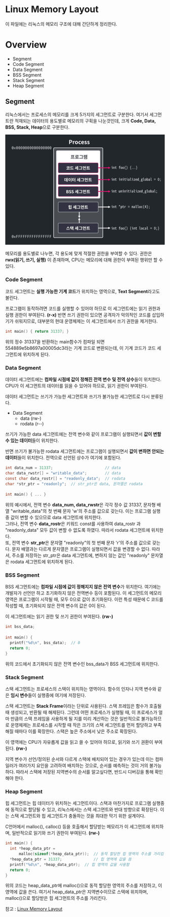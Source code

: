 # Linux Memory Layout
이 파일에는 리눅스의 메모리 구조에 대해 간단하게 정리한다.

# Overview
- Segment
- Code Segment
- Data Segment
- BSS Segment
- Stack Segment
- Heap Segment

## Segment
리눅스에서는 프로세스의 메모리를 크게 5가지의 세그먼트로 구분한다. 여기서 세그먼트란 적재되는 데이터의 용도별로 메모리의 구획을 나눈것인데, 크게 **Code, Data, BSS, Stack, Heap**으로 구분한다.

![linux_process_memory_segment](Img/linux_process_memory_segment.png)

메모리를 용도별로 나누면, 각 용도에 맞게 적절한 권한을 부여할 수 있다. 권한은 **rwx(읽기, 쓰기, 실행)** 이 존재하며, CPU는 메모리에 대해 권한이 부여된 행위만 할 수 있다.

### Code Segment
코드 세그먼트는 **실행 가능한 기계 코드**가 위치하는 영역으로, **Text Segment**라고도 불린다.  

프로그램이 동작하려면 코드를 실행할 수 있어야 하므로 이 세그먼트에는 읽기 권한과 실행 권한이 부여된다. **(r-x)** 반면 쓰기 권한이 있으면 공격자가 악의적인 코드를 삽입하기가 쉬워지므로, 대부분의 현대 운영체제는 이 세그먼트에서 쓰기 권한을 제거한다.

```c
int main() { return 31337; }
```

위의 정수 31337을 반환하는 main함수가 컴파일 되면 554889e5b8697a00005dc3라는 기계 코드로 변환되는데, 이 기계 코드가 코드 세그먼트에 위치하게 된다.

### Data Segment
데이터 세그먼트에는 **컴파일 시점에 값이 정해진 전역 변수 및 전역 상수**들이 위치한다. CPU가 이 세그먼트의 데이터를 읽을 수 있어야 하므로, 읽기 권한이 부여된다.  

데이터 세그먼트는 쓰기가 가능한 세그먼트와 쓰기가 불가능한 세그먼트로 다시 분류된다.  

- Data Segment
  - data (rw-)
  - rodata (r--)

쓰기가 가능한 data 세그먼트에는 전역 변수와 같이 프로그램이 실행되면서 **값이 변할 수 있는 데이터**들이 위치한다.  

반면 쓰기가 불가능한 rodata 세그먼트에는 프로그램이 실행되면서 **값이 변하면 안되는 데이터**들이 위치한다. 전역으로 선언된 상수가 여기에 포함된다.

```c
int data_num = 31337;                       // data
char data_rwstr[] = "writable_data";        // data
const char data_rostr[] = "readonly_data";  // rodata
char *str_ptr = "readonly";  // str_ptr은 data, 문자열은 rodata

int main() { ... }
```

위의 예시에서, 전역 변수 **data_num, data_rwstr**은 각각 정수 값 31337, 문자형 배열 "writable_data"의 첫 번째 문자 'w'의 주소를 값으로 갖는다. 이는 프로그램 실행 중 값이 변할 수 있으므로 data 세그먼트에 위치한다.  
그러나, 전역 변수 **data_rostr**은 키워드 const를 사용하여 data_rostr 과 "readonly_data" 모두 값이 변할 수 없도록 하였다. 따라서 rodata 세그먼트에 위치한다.   
또, 전역 변수 **str_ptr**은 문자열 "readonly"의 첫 번째 문자 'r'의 주소를 값으로 갖는다. 문자 배열과는 다르게 문자열은 프로그램이 실행되면서 값을 변경할 수 없다. 따라서, 주소를 저장하는 str_ptr은 data 세그먼트에, 변하지 않는 값인 "readonly" 문자열은 rodata 세그먼트에 위치하게 된다.

### BSS Segment
BSS 세그먼트에는 **컴파일 시점에 값이 정해지지 않은 전역 변수**가 위치한다. 여기에는 개발자가 선언만 하고 초기화하지 않은 전역변수 등이 포함된다. 이 세그먼트의 메모리 영역은 프로그램이 시작될 때, 모두 0으로 값이 초기화된다. 이런 특성 때문에 C 코드를 작성할 때, 초기화되지 않은 전역 변수의 값은 0이 된다.  

이 세그먼트에는 읽기 권한 및 쓰기 권한이 부여된다. **(rw-)**

```c
int bss_data;

int main() {
  printf("%d\n", bss_data);  // 0
  return 0;
}
```

위의 코드에서 초기화되지 않은 전역 변수인 bss_data가 BSS 세그먼트에 위치한다.

### Stack Segment
스택 세그먼트는 프로세스의 스택이 위치하는 영역이다. 함수의 인자나 지역 변수와 같은 **임시 변수**들이 실행중에 여기에 저장된다.  

스택 세그먼트는 **Stack Frame**이라는 단위로 사용된다. 스택 프레임은 함수가 호출될 때 생성되고, 반환될 때 해제된다. 그런데 어떤 프로세스가 실행될 때, 이 프로세스가 얼마 만큼의 스택 프레임을 사용하게 될 지를 미리 계산하는 것은 일반적으로 불가능하므로 운영체제는 프로세스를 시작할 때 작은 크기의 스택 세그먼트를 먼저 할당하고 부족해질 때마다 이를 확장한다. 스택은 높은 주소에서 낮은 주소로 확장된다.  

이 영역에는 CPU가 자유롭게 값을 읽고 쓸 수 있어야 하므로, 읽기와 쓰기 권환이 부여된다. **(rw-)**  

지역 변수가 선언/정의된 순서와 다르게 스택에 배치되어 있는 경우가 있는데 이는 컴파일러가 여러가지 요인을 고려하여 배치하는 것으로, 순서를 예측하는 것이 거의 불가능하다. 따라서 스택에 저장된 지역변수의 순서를 알고싶다면, 반드시 디버깅을 통해 확인해야 한다.



### Heap Segment
힙 세그먼트는 힙 데이터가 위치하는 세그먼트이다. 스택과 마찬가지로 프로그램 실행중에 동적으로 할당될 수 있고, 리눅스에서는 스택 세그먼트와 반대 방향으로 확장된다. 이는 스택 세그먼트와 힙 세그먼트가 충돌하는 것을 최대한 막기 위한 설계이다.  

C언어에서 malloc(), calloc() 등을 호출해서 할당받는 메모리가 이 세그먼트에 위치하며, 일반적으로 읽기와 쓰기 권한이 부여된다. **(rw-)**

```c
int main() {
  int *heap_data_ptr =
      malloc(sizeof(*heap_data_ptr));  // 동적 할당한 힙 영역의 주소를 가리킴
  *heap_data_ptr = 31337;              // 힙 영역에 값을 씀
  printf("%d\n", *heap_data_ptr);  // 힙 영역의 값을 사용함
  return 0;
}
```

위의 코드는 heap_data_ptr에 malloc()으로 동적 할당한 영역의 주소를 저장하고, 이 영역에 값을 쓴다. 여기서 heap_data_ptr은 지역변수이므로 스택에 위치하며, malloc()으로 할당받은 힙 세그먼트의 주소를 가리킨다.

참고 : [Linux Memory Layout](https://dreamhack.io/lecture/courses/52)
